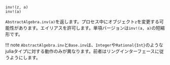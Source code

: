 ```
inv!(z, a)
inv!(a)
```

`AbstractAlgebra.inv(a)`を返します。プロセス中にオブジェクト`z`を変更する可能性があります。エイリアスを許可します。単項バージョンは`inv!(a, a)`の短縮形です。

!!! note
    `AbstractAlgebra.inv`と`Base.inv`は、`Integer`や`Rational{Int}`のようなjuliaタイプに対する動作のみが異なります。前者はリングインターフェースに従うようにします。

